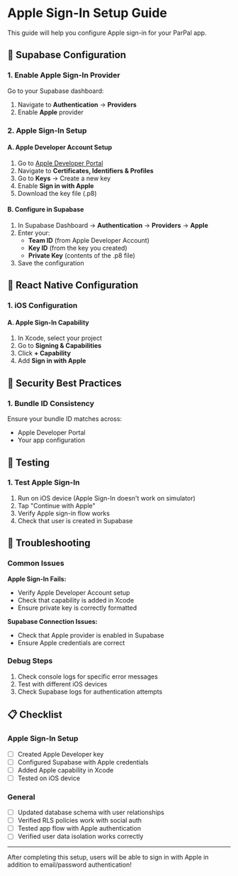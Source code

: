 # Apple Sign-In Setup Guide

This guide will help you configure Apple sign-in for your ParPal app.

## 🔧 Supabase Configuration

### 1. Enable Apple Sign-In Provider

Go to your Supabase dashboard:
1. Navigate to **Authentication** → **Providers**
2. Enable **Apple** provider

### 2. Apple Sign-In Setup

#### A. Apple Developer Account Setup
1. Go to [Apple Developer Portal](https://developer.apple.com/)
2. Navigate to **Certificates, Identifiers & Profiles**
3. Go to **Keys** → Create a new key
4. Enable **Sign in with Apple**
5. Download the key file (.p8)

#### B. Configure in Supabase
1. In Supabase Dashboard → **Authentication** → **Providers** → **Apple**
2. Enter your:
   - **Team ID** (from Apple Developer Account)
   - **Key ID** (from the key you created)
   - **Private Key** (contents of the .p8 file)
3. Save the configuration

## 📱 React Native Configuration

### 1. iOS Configuration

#### A. Apple Sign-In Capability
1. In Xcode, select your project
2. Go to **Signing & Capabilities**
3. Click **+ Capability**
4. Add **Sign in with Apple**

## 🔐 Security Best Practices

### 1. Bundle ID Consistency
Ensure your bundle ID matches across:
- Apple Developer Portal
- Your app configuration

## 🧪 Testing

### 1. Test Apple Sign-In
1. Run on iOS device (Apple Sign-In doesn't work on simulator)
2. Tap "Continue with Apple"
3. Verify Apple sign-in flow works
4. Check that user is created in Supabase

## 🚨 Troubleshooting

### Common Issues

**Apple Sign-In Fails:**
- Verify Apple Developer Account setup
- Check that capability is added in Xcode
- Ensure private key is correctly formatted

**Supabase Connection Issues:**
- Check that Apple provider is enabled in Supabase
- Ensure Apple credentials are correct

### Debug Steps
1. Check console logs for specific error messages
2. Test with different iOS devices
3. Check Supabase logs for authentication attempts

## 📋 Checklist

### Apple Sign-In Setup
- [ ] Created Apple Developer key
- [ ] Configured Supabase with Apple credentials
- [ ] Added Apple capability in Xcode
- [ ] Tested on iOS device

### General
- [ ] Updated database schema with user relationships
- [ ] Verified RLS policies work with social auth
- [ ] Tested app flow with Apple authentication
- [ ] Verified user data isolation works correctly

---

After completing this setup, users will be able to sign in with Apple in addition to email/password authentication!